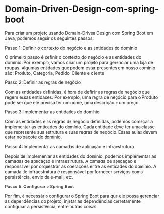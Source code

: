 # Domain-Driven-Design-com-spring-boot

Para criar um projeto usando Domain-Driven Design com Spring Boot em Java, podemos seguir os seguintes passos:

Passo 1: Definir o contexto do negócio e as entidades do domínio

O primeiro passo é definir o contexto do negócio e as entidades do domínio. Por exemplo, vamos criar um projeto para gerenciar uma loja de roupas. Algumas entidades que podem estar presentes em nosso domínio são: Produto, Categoria, Pedido, Cliente e cliente

Passo 2: Definir as regras de negócio

Com as entidades definidas, é hora de definir as regras de negócio que regem essas entidades. Por exemplo, uma regra de negócio para o Produto pode ser que ele precisa ter um nome, uma descrição e um preço.

Passo 3: Implementar as entidades do domínio

Com as entidades e as regras de negócio definidas, podemos começar a implementar as entidades do domínio. Cada entidade deve ter uma classe que represente sua estrutura e suas regras de negócio. Essas aulas devem estar no pacote do domínio.

Passo 4: Implementar as camadas de aplicação e infraestrutura

Depois de implementar as entidades do domínio, podemos implementar as camadas de aplicação e infraestrutura. A camada de aplicação é responsável por orquestrar as operações entre as entidades do domínio. A camada de infraestrutura é responsável por fornecer serviços como persistência, envio de e-mail, etc.

Passo 5: Configurar o Spring Boot

Por fim, é necessário configurar o Spring Boot para que ele possa gerenciar as dependências do projeto, injetar as dependências corretamente, configurar a persistência, entre outras coisas.
